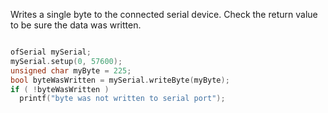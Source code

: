 Writes a single byte to the connected serial device. Check the return value to be sure the data was written.
```cpp

ofSerial mySerial;
mySerial.setup(0, 57600);
unsigned char myByte = 225;
bool byteWasWritten = mySerial.writeByte(myByte);
if ( !byteWasWritten )
  printf("byte was not written to serial port");
```
